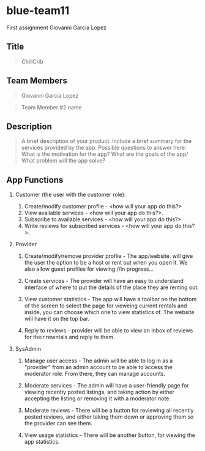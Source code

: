 # blue-team11
First assignment
Giovanni Garcia Lopez

## Title
> ChillCrib

## Team Members
> Giovanni Garcia Lopez

> Team Member #2 name

## Description 
> A brief description of your product. Include a brief summary for the services provided by the app.
> Possible questions to answer here:  What is the motivation for the app? What are the goals of the app/ What problem will the app solve?
>

## App Functions
1. Customer (the user with the customer role):
    1. Create/modify customer profile - <how will your app do this?>
    2. View available services - <how will your app do this?>.
    3. Subscribe to available services - <how will your app do this?>.
    4. Write reviews for subscribed services - <how will your app do this?>.
2. Provider

    1. Create/modify/remove provider profile - The app/website. will give the user the option to be a host or rent out when you open it. We also allow guest profiles for viewing //in progress...

    2. Create services - The provider will have an easy to understand interface of where to put the details of the place they are renting out.

    3. View customer statistics - The app will have a toolbar on the bottom of the screen to select the page for vieweing current rentals and inside, you can choose which one to view statistics of. The website will have it on the top bar.

    4. Reply to reviews - provider will be able to view an inbox of reviews for their rewntals and reply to them.

3. SysAdmin

    1. Manage user access - The admin will be able to log in as a "provider" from an admin account to be able to access the moderator role. From there, they can manage accounts.

    2. Moderate services - The admin will have a user-friendly page for viewing recently posted listings, and taking action by either accepting the listing or removing it with a moderator note.

    3. Moderate reviews - There will be a button for reviewing all recently posted reviews, and either taking them down or approving them so the provider can see them.

    4. View usage statistics - There will be another button, for viewing the app statistics.

